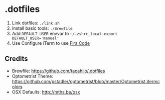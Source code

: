 # .dotfiles

1. Link dotfiles: `./link.sh`
2. Install basic tools: `./Brewfile`
3. Add `DEFAULT_USER` envvar to `~/.zshrc_local`: `export DEFAULT_USER='manuel'`
4. Use Configure iTerm to use [Fira Code](https://github.com/tonsky/FiraCode)

## Credits
* Brewfile: https://github.com/tacahilo/.dotfiles
* Optometrist Theme: https://github.com/pstadler/optometrist/blob/master/Optometrist.itermcolors
* OSX Defaults: http://mths.be/osx
